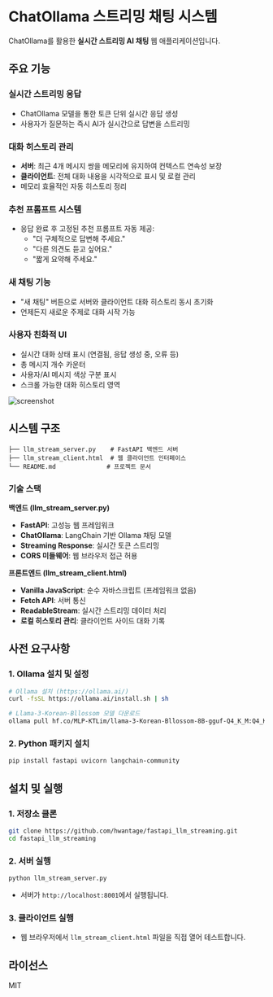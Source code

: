 
# ChatOllama 스트리밍 채팅 시스템

ChatOllama를 활용한 **실시간 스트리밍 AI 채팅** 웹 애플리케이션입니다. 

## 주요 기능

### **실시간 스트리밍 응답**
- ChatOllama 모델을 통한 토큰 단위 실시간 응답 생성
- 사용자가 질문하는 즉시 AI가 실시간으로 답변을 스트리밍

### **대화 히스토리 관리**
- **서버**: 최근 4개 메시지 쌍을 메모리에 유지하여 컨텍스트 연속성 보장
- **클라이언트**: 전체 대화 내용을 시각적으로 표시 및 로컬 관리
- 메모리 효율적인 자동 히스토리 정리

### **추천 프롬프트 시스템**
- 응답 완료 후 고정된 추천 프롬프트 자동 제공:
  - "더 구체적으로 답변해 주세요."
  - "다른 의견도 듣고 싶어요."
  - "짧게 요약해 주세요."

### **새 채팅 기능**
- "새 채팅" 버튼으로 서버와 클라이언트 대화 히스토리 동시 초기화
- 언제든지 새로운 주제로 대화 시작 가능

### **사용자 친화적 UI**
- 실시간 대화 상태 표시 (연결됨, 응답 생성 중, 오류 등)
- 총 메시지 개수 카운터
- 사용자/AI 메시지 색상 구분 표시
- 스크롤 가능한 대화 히스토리 영역

![screenshot](https://github.com/user-attachments/assets/b5db91e6-c6f3-4aed-aeae-37cf4a5a31e9)

## 시스템 구조

```
├── llm_stream_server.py    # FastAPI 백엔드 서버
├── llm_stream_client.html  # 웹 클라이언트 인터페이스
└── README.md              # 프로젝트 문서
```

### **기술 스택**

**백엔드 (llm_stream_server.py)**
- **FastAPI**: 고성능 웹 프레임워크
- **ChatOllama**: LangChain 기반 Ollama 채팅 모델
- **Streaming Response**: 실시간 토큰 스트리밍
- **CORS 미들웨어**: 웹 브라우저 접근 허용

**프론트엔드 (llm_stream_client.html)**
- **Vanilla JavaScript**: 순수 자바스크립트 (프레임워크 없음)
- **Fetch API**: 서버 통신
- **ReadableStream**: 실시간 스트리밍 데이터 처리
- **로컬 히스토리 관리**: 클라이언트 사이드 대화 기록

## 사전 요구사항

### 1. **Ollama 설치 및 설정**
```bash
# Ollama 설치 (https://ollama.ai/)
curl -fsSL https://ollama.ai/install.sh | sh

# Llama-3-Korean-Bllossom 모델 다운로드
ollama pull hf.co/MLP-KTLim/llama-3-Korean-Bllossom-8B-gguf-Q4_K_M:Q4_K_M
```

### 2. **Python 패키지 설치**
```bash
pip install fastapi uvicorn langchain-community
```

## 설치 및 실행

### 1. **저장소 클론**
```bash
git clone https://github.com/hwantage/fastapi_llm_streaming.git
cd fastapi_llm_streaming
```

### 2. **서버 실행**
```bash
python llm_stream_server.py
```
- 서버가 `http://localhost:8001`에서 실행됩니다.

### 3. **클라이언트 실행**
- 웹 브라우저에서 `llm_stream_client.html` 파일을 직접 열어 테스트합니다.


## 라이선스

MIT
